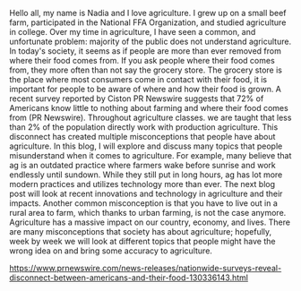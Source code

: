 Hello all, my name is Nadia and I love agriculture. I grew up on a small beef farm, participated in the National FFA Organization, and studied agriculture in college. Over my time in agriculture, I have seen a common, and unfortunate problem: majority of the public does not understand agriculture. In today's society, it seems as if people are more than ever removed from where their food comes from. If you ask people where their food comes from, they more often than not say the grocery store. The grocery store is the place where most consumers come in contact with their food, it is important for people to be aware of where and how their food is grown. A recent survey reported by Ciston PR Newswire suggests that 72% of Americans know little to nothing about farming and where their food comes from (PR Newswire). Throughout agriculture classes. we are taught that less than 2% of the population directly work with production agriculture. This disconnect has created multiple misconceptions that people have about agriculture. In this blog, I will explore and discuss many topics that people misunderstand when it comes to agriculture. 
For example, many believe that ag is an outdated practice where farmers wake before sunrise and work endlessly until sundown. While they still put in long hours, ag has lot more modern practices and utilizes technology more than ever. The next blog post will look at recent innovations and technology in agriculture and their impacts. Another common misconception is that you have to live out in a rural area to farm, which thanks to urban farming, is not the case anymore. 
Agriculture has a massive impact on our country, economy, and lives. There are many misconceptions that society has about agriculture; hopefully, week by week we will look at different topics that people might have the wrong idea on and bring some accuracy to agriculture. 



https://www.prnewswire.com/news-releases/nationwide-surveys-reveal-disconnect-between-americans-and-their-food-130336143.html
